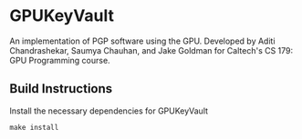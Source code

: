 # GPUKeyVault

An implementation of PGP software using the GPU. Developed by Aditi Chandrashekar, Saumya Chauhan, and Jake Goldman for Caltech's CS 179: GPU Programming course. 

## Build Instructions ##

Install the necessary dependencies for GPUKeyVault

`make install`